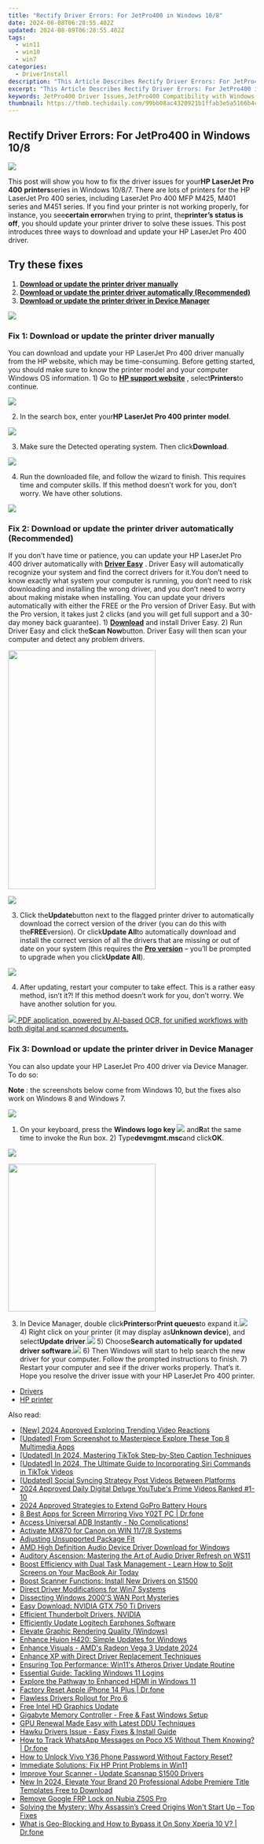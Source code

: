```yaml
---
title: "Rectify Driver Errors: For JetPro400 in Windows 10/8"
date: 2024-08-08T06:28:55.402Z
updated: 2024-08-09T06:28:55.402Z
tags:
  - win11
  - win10
  - win7
categories:
  - DriverInstall
description: "This Article Describes Rectify Driver Errors: For JetPro400 in Windows 10/8"
excerpt: "This Article Describes Rectify Driver Errors: For JetPro400 in Windows 10/8"
keywords: JetPro400 Driver Issues,JetPro400 Compatibility with Windows 10/8,Fixing Windows 10/8 Errors for JetPro400,JetPro400 Troubleshooting Guide,JetPro400 Driver Update in Windows 8/10,Resolving JetPro400 Device Problems in Windows,Optimizing JetPro400 Performance on Windows 10/8 Systems
thumbnail: https://thmb.techidaily.com/99bb08ac4320921b1ffab3e5a5166b4c117aac2cf8ab3a2d0b2277eb6b26d486.jpg
---
```


## Rectify Driver Errors: For JetPro400 in Windows 10/8

![](https://images.drivereasy.com/wp-content/uploads/2018/06/img_5b110f397ccc9.png)

This post will show you how to fix the driver issues for your**HP LaserJet Pro 400** **printers**series in Windows 10/8/7\. There are lots of printers for the HP LaserJet Pro 400 series, including LaserJet Pro 400 MFP M425, M401 series and M451 series. If you find your printer is not working properly, for instance, you see**certain error**when trying to print, the**printer’s status is off**, you should update your printer driver to solve these issues. This post introduces three ways to download and update your HP LaserJet Pro 400 driver.

## Try these fixes

1. [**Download or update the printer driver manually**](#Fix1)
2. **[Download or update the printer driver automatically (Recommended)](#Fix2)**
3. **[Download or update the printer driver in Device Manager](#Fix3)**

<!-- affiliate ads begin -->
<a href="https://shop.incomedia.eu/order/checkout.php?PRODS=14095146&QTY=1&AFFILIATE=108875&CART=1"><img src="https://secure.2checkout.com/images/merchant/8b6cc3ee5ec407721ce3bf5ff4c0f56b/PRO_BUY_728x90-EN.jpg" border="0"></a>
<!-- affiliate ads end -->
### Fix 1: Download or update the printer driver manually

You can download and update your HP LaserJet Pro 400 driver manually from the HP website, which may be time-consuming. Before getting started, you should make sure to know the printer model and your computer Windows OS information. 1) Go to **[HP support website](https://support.hp.com/drivers/)** , select**Printers**to continue.

![](https://images.drivereasy.com/wp-content/uploads/2018/06/img_5b11087268976.jpg)

2) In the search box, enter your**HP LaserJet Pro 400 printer** **model**.

![](https://images.drivereasy.com/wp-content/uploads/2018/06/img_5b1108ed348bf.png)

3) Make sure the Detected operating system. Then click**Download**.

![](https://images.drivereasy.com/wp-content/uploads/2018/06/img_5b1108cf6f292.jpg)

4) Run the downloaded file, and follow the wizard to finish. This requires time and computer skills. If this method doesn’t work for you, don’t worry. We have other solutions.

<!-- affiliate ads begin -->
<a href="https://secure.2checkout.com/order/checkout.php?PRODS=2201613&QTY=1&AFFILIATE=108875&CART=1"><img src="https://www.macdvdripperpro.com/images/devices-3.png" border="0"></a>
<!-- affiliate ads end -->
### Fix 2: Download or update the printer driver automatically (Recommended)

If you don’t have time or patience, you can update your HP LaserJet Pro 400 driver automatically with **[Driver Easy](https://tools.techidaily.com/drivereasy/download/)** . Driver Easy will automatically recognize your system and find the correct drivers for it.You don’t need to know exactly what system your computer is running, you don’t need to risk downloading and installing the wrong driver, and you don’t need to worry about making mistake when installing. You can update your drivers automatically with either the FREE or the Pro version of Driver Easy. But with the Pro version, it takes just 2 clicks (and you will get full support and a 30-day money back guarantee). 1) **[Download](https://tools.techidaily.com/drivereasy/download/)** and install Driver Easy. 2) Run Driver Easy and click the**Scan Now**button. Driver Easy will then scan your computer and detect any problem drivers.

<!-- affiliate ads begin -->
<a href="https://zonlipartnershipprogram.pxf.io/c/5597632/1611407/17882" target="_top" id="1611407"><img src="//a.impactradius-go.com/display-ad/17882-1611407" border="0" alt="" width="300" height="485"/></a><img height="0" width="0" src="https://imp.pxf.io/i/5597632/1611407/17882" style="position:absolute;visibility:hidden;" border="0" />
<!-- affiliate ads end -->
![](https://images.drivereasy.com/wp-content/uploads/2018/06/img_5b11094416ece.jpg)

3) Click the**Update**button next to the flagged printer driver to automatically download the correct version of the driver (you can do this with the**FREE**version). Or click**Update All**to automatically download and install the correct version of all the drivers that are missing or out of date on your system (this requires the **[Pro version](https://tools.techidaily.com/drivereasy/download/)** – you’ll be prompted to upgrade when you click**Update All**).

![](https://images.drivereasy.com/wp-content/uploads/2018/06/img_5b110bddc4075.jpg)

4) After updating, restart your computer to take effect. This is a rather easy method, isn’t it?! If this method doesn’t work for you, don’t worry. We have another solution for you.

<!-- affiliate ads begin -->
<a href="https://checkout.abbyy.com/order/checkout.php?PRODS=39254762&QTY=1&AFFILIATE=108875&CART=1"> <img src="https://secure.avangate.com/images/merchant/0e5fb5c76fca16adbee503c9aff393cd/products/11_FR-Badges-NEW-FR-Standard-16-WIN-200.png" border="0"> PDF application, powered by AI-based OCR, for unified workflows with both digital and scanned documents. </a>
<!-- affiliate ads end -->
### Fix 3: Download or update the printer driver in Device Manager

You can also update your HP LaserJet Pro 400 driver via Device Manager. To do so:

**Note** : the screenshots below come from Windows 10, but the fixes also work on Windows 8 and Windows 7.

<!-- affiliate ads begin -->
<a href="https://secure.2checkout.com/order/checkout.php?PRODS=4620780&QTY=1&AFFILIATE=108875&CART=1"><img src="https://secure.avangate.com/images/merchant/07dd4d5a72f5740ef0f035f201951476/728__90banner.jpg" border="0"></a>
<!-- affiliate ads end -->
1) On your keyboard, press the **Windows logo key ![](https://images.drivereasy.com/wp-content/uploads/2017/09/img_59b0b16974940.png)** and**R**at the same time to invoke the Run box. 2) Type**devmgmt.msc**and click**OK**.

![](https://images.drivereasy.com/wp-content/uploads/2018/06/img_5b110c6e575f0.jpg)

<!-- affiliate ads begin -->
<a href="https://natural-cycles.sjv.io/c/5597632/2072199/17885" target="_top" id="2072199"><img src="//a.impactradius-go.com/display-ad/17885-2072199" border="0" alt="" width="300" height="300"/></a><img height="0" width="0" src="https://imp.pxf.io/i/5597632/2072199/17885" style="position:absolute;visibility:hidden;" border="0" />
<!-- affiliate ads end -->
3) In Device Manager, double click**Printers**or**Print queues**to expand it.![](https://images.drivereasy.com/wp-content/uploads/2018/05/img_5af26e71b4a11.png) 4) Right click on your printer (it may display as**Unknown device**), and select**Update driver**.![](https://images.drivereasy.com/wp-content/uploads/2018/05/img_5af26ed419e84.png) 5) Choose**Search automatically for updated driver software**.![](https://images.drivereasy.com/wp-content/uploads/2018/05/img_5af26efde74b2.png) 6) Then Windows will start to help search the new driver for your computer. Follow the prompted instructions to finish. 7) Restart your computer and see if the driver works properly. That’s it. Hope you resolve the driver issue with your HP LaserJet Pro 400 printer.

* [Drivers](https://tools.techidaily.com/drivereasy/download/)
* [HP printer](https://tools.techidaily.com/drivereasy/download/)

<ins class="adsbygoogle"
     style="display:block"
     data-ad-format="autorelaxed"
     data-ad-client="ca-pub-7571918770474297"
     data-ad-slot="1223367746"></ins>



<ins class="adsbygoogle"
     style="display:block"
     data-ad-client="ca-pub-7571918770474297"
     data-ad-slot="8358498916"
     data-ad-format="auto"
     data-full-width-responsive="true"></ins>

<span class="atpl-alsoreadstyle">Also read:</span>
<div><ul>
<li><a href="https://youtube-docs.techidaily.com/024-approved-exploring-trending-video-reactions/"><u>[New] 2024 Approved  Exploring Trending Video Reactions</u></a></li>
<li><a href="https://some-techniques.techidaily.com/updated-from-screenshot-to-masterpiece-explore-these-top-8-multimedia-apps/"><u>[Updated] From Screenshot to Masterpiece  Explore These Top 8 Multimedia Apps</u></a></li>
<li><a href="https://tiktok-clips.techidaily.com/updated-in-2024-mastering-tiktok-step-by-step-caption-techniques/"><u>[Updated] In 2024, Mastering TikTok  Step-by-Step Caption Techniques</u></a></li>
<li><a href="https://tiktok-video-files.techidaily.com/updated-in-2024-the-ultimate-guide-to-incorporating-siri-commands-in-tiktok-videos/"><u>[Updated] In 2024, The Ultimate Guide to Incorporating Siri Commands in TikTok Videos</u></a></li>
<li><a href="https://twitter-clips.techidaily.com/updated-social-syncing-strategy-post-videos-between-platforms/"><u>[Updated] Social Syncing Strategy  Post Videos Between Platforms</u></a></li>
<li><a href="https://youtube-videos.techidaily.com/2024-approved-daily-digital-deluge-youtubes-prime-videos-ranked-1-10/"><u>2024 Approved  Daily Digital Deluge  YouTube's Prime Videos Ranked #1-10</u></a></li>
<li><a href="https://some-skills.techidaily.com/2024-approved-strategies-to-extend-gopro-battery-hours/"><u>2024 Approved  Strategies to Extend GoPro Battery Hours</u></a></li>
<li><a href="https://screen-mirror.techidaily.com/8-best-apps-for-screen-mirroring-vivo-y02t-pc-drfone-by-drfone-android/"><u>8 Best Apps for Screen Mirroring Vivo Y02T PC | Dr.fone</u></a></li>
<li><a href="https://driver-install.techidaily.com/access-universal-adb-instantly-no-complications/"><u>Access Universal ADB Instantly - No Complications!</u></a></li>
<li><a href="https://driver-install.techidaily.com/activate-mx870-for-canon-on-win-1178-systems/"><u>Activate MX870 for Canon on WIN 11/7/8 Systems</u></a></li>
<li><a href="https://driver-install.techidaily.com/adjusting-unsupported-package-fit/"><u>Adjusting Unsupported Package Fit</u></a></li>
<li><a href="https://driver-install.techidaily.com/amd-high-definition-audio-device-driver-download-for-windows/"><u>AMD High Definition Audio Device Driver Download for Windows</u></a></li>
<li><a href="https://driver-install.techidaily.com/auditory-ascension-mastering-the-art-of-audio-driver-refresh-on-ws11/"><u>Auditory Ascension: Mastering the Art of Audio Driver Refresh on WS11</u></a></li>
<li><a href="https://techno-recovery.techidaily.com/1722898502038-boost-efficiency-with-dual-task-management-learn-how-to-split-screens-on-your-macbook-air-today/"><u>Boost Efficiency with Dual Task Management - Learn How to Split Screens on Your MacBook Air Today</u></a></li>
<li><a href="https://driver-install.techidaily.com/boost-scanner-functions-install-new-drivers-on-s1500/"><u>Boost Scanner Functions: Install New Drivers on S1500</u></a></li>
<li><a href="https://driver-install.techidaily.com/direct-driver-modifications-for-win7-systems/"><u>Direct Driver Modifications for Win7 Systems</u></a></li>
<li><a href="https://driver-install.techidaily.com/dissecting-windows-2000s-wan-port-mysteries/"><u>Dissecting Windows 2000'S WAN Port Mysteries</u></a></li>
<li><a href="https://driver-install.techidaily.com/easy-download-nvidia-gtx-750-ti-drivers/"><u>Easy Download: NVIDIA GTX 750 Ti Drivers</u></a></li>
<li><a href="https://driver-install.techidaily.com/efficient-thunderbolt-drivers-nvidia/"><u>Efficient Thunderbolt Drivers, NVIDIA</u></a></li>
<li><a href="https://driver-install.techidaily.com/efficiently-update-logitech-earphones-software/"><u>Efficiently Update Logitech Earphones Software</u></a></li>
<li><a href="https://driver-install.techidaily.com/elevate-graphic-rendering-quality-windows/"><u>Elevate Graphic Rendering Quality (Windows)</u></a></li>
<li><a href="https://driver-install.techidaily.com/enhance-huion-h420-simple-updates-for-windows/"><u>Enhance Huion H420: Simple Updates for Windows</u></a></li>
<li><a href="https://driver-install.techidaily.com/enhance-visuals-amds-radeon-vega-3-update-2024/"><u>Enhance Visuals - AMD's Radeon Vega 3 Update 2024</u></a></li>
<li><a href="https://driver-install.techidaily.com/enhance-xp-with-direct-driver-replacement-techniques/"><u>Enhance XP with Direct Driver Replacement Techniques</u></a></li>
<li><a href="https://driver-install.techidaily.com/ensuring-top-performance-win11s-atheros-driver-update-routine/"><u>Ensuring Top Performance: Win11's Atheros Driver Update Routine</u></a></li>
<li><a href="https://windows11.techidaily.com/essential-guide-tackling-windows-11-logins/"><u>Essential Guide: Tackling Windows 11 Logins</u></a></li>
<li><a href="https://driver-install.techidaily.com/explore-the-pathway-to-enhanced-hdmi-in-windows-11/"><u>Explore the Pathway to Enhanced HDMI in Windows 11</u></a></li>
<li><a href="https://techidaily.com/factory-reset-apple-iphone-14-plus-drfone-by-drfone-ios-system-repair-ios-system-repair/"><u>Factory Reset Apple iPhone 14 Plus | Dr.fone</u></a></li>
<li><a href="https://driver-install.techidaily.com/flawless-drivers-rollout-for-pro-6/"><u>Flawless Drivers Rollout for Pro 6</u></a></li>
<li><a href="https://driver-install.techidaily.com/free-intel-hd-graphics-update/"><u>Free Intel HD Graphics Update</u></a></li>
<li><a href="https://driver-install.techidaily.com/gigabyte-memory-controller-free-and-fast-windows-setup/"><u>Gigabyte Memory Controller - Free & Fast Windows Setup</u></a></li>
<li><a href="https://driver-install.techidaily.com/gpu-renewal-made-easy-with-latest-ddu-techniques/"><u>GPU Renewal Made Easy with Latest DDU Techniques</u></a></li>
<li><a href="https://driver-install.techidaily.com/1720063271158-hawku-drivers-issue-easy-fixes-and-install-guide/"><u>Hawku Drivers Issue - Easy Fixes & Install Guide</u></a></li>
<li><a href="https://android-location-track.techidaily.com/how-to-track-whatsapp-messages-on-poco-x5-without-them-knowing-drfone-by-drfone-virtual-android/"><u>How to Track WhatsApp Messages on Poco X5 Without Them Knowing? | Dr.fone</u></a></li>
<li><a href="https://android-unlock.techidaily.com/how-to-unlock-vivo-y36-phone-password-without-factory-reset-by-drfone-android/"><u>How to Unlock Vivo Y36 Phone Password Without Factory Reset?</u></a></li>
<li><a href="https://driver-install.techidaily.com/immediate-solutions-fix-hp-print-problems-in-win11/"><u>Immediate Solutions: Fix HP Print Problems in Win11</u></a></li>
<li><a href="https://driver-install.techidaily.com/improve-your-scanner-update-scansnap-s1500-drivers/"><u>Improve Your Scanner - Update Scansnap S1500 Drivers</u></a></li>
<li><a href="https://smart-video-editing.techidaily.com/new-in-2024-elevate-your-brand-20-professional-adobe-premiere-title-templates-free-to-download/"><u>New In 2024, Elevate Your Brand 20 Professional Adobe Premiere Title Templates Free to Download</u></a></li>
<li><a href="https://review-topics.techidaily.com/remove-google-frp-lock-on-nubia-z50s-pro-by-drfone-android-unlock-remove-google-frp/"><u>Remove Google FRP Lock on Nubia Z50S Pro</u></a></li>
<li><a href="https://win-blog.techidaily.com/solving-the-mystery-why-assassins-creed-origins-wont-start-up-top-fixes/"><u>Solving the Mystery: Why Assassin’s Creed Origins Won't Start Up – Top Fixes</u></a></li>
<li><a href="https://fake-location.techidaily.com/what-is-geo-blocking-and-how-to-bypass-it-on-sony-xperia-10-v-drfone-by-drfone-virtual-android/"><u>What is Geo-Blocking and How to Bypass it On Sony Xperia 10 V? | Dr.fone</u></a></li>
</ul></div>
